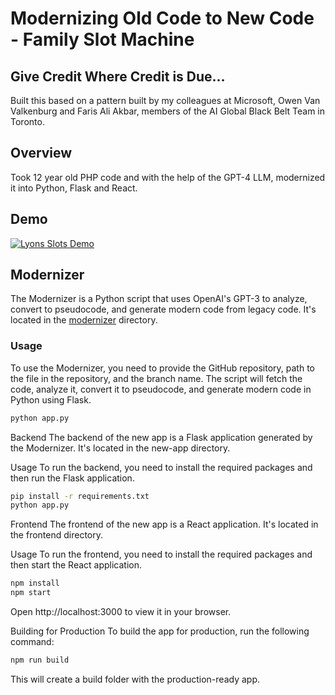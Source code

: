 # Modernizing Old Code to New Code - Family Slot Machine

## Give Credit Where Credit is Due...
  Built this based on a pattern built by my colleagues at Microsoft, Owen Van Valkenburg and Faris Ali Akbar, members of the AI Global Black Belt Team in Toronto.

## Overview

Took 12 year old PHP code and with the help of the GPT-4 LLM, modernized it into Python, Flask and React.

## Demo


[![Lyons Slots Demo](http://img.youtube.com/vi/BiGcxdRM9TE/0.jpg)](http://www.youtube.com/watch?v=BiGcxdRM9TE)

## Modernizer

The Modernizer is a Python script that uses OpenAI's GPT-3 to analyze, convert to pseudocode, and generate modern code from legacy code. It's located in the [modernizer](modernizer/) directory.

### Usage

To use the Modernizer, you need to provide the GitHub repository, path to the file in the repository, and the branch name. The script will fetch the code, analyze it, convert it to pseudocode, and generate modern code in Python using Flask.

```sh
python app.py
```

Backend
The backend of the new app is a Flask application generated by the Modernizer. It's located in the new-app directory.

Usage
To run the backend, you need to install the required packages and then run the Flask application.

```sh
pip install -r requirements.txt
python app.py
```

Frontend
The frontend of the new app is a React application. It's located in the frontend directory.

Usage
To run the frontend, you need to install the required packages and then start the React application.


```sh
npm install
npm start
```

Open http://localhost:3000 to view it in your browser.

Building for Production
To build the app for production, run the following command:

```sh
npm run build
```

This will create a build folder with the production-ready app.

